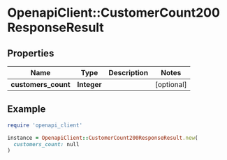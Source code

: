 # OpenapiClient::CustomerCount200ResponseResult

## Properties

| Name | Type | Description | Notes |
| ---- | ---- | ----------- | ----- |
| **customers_count** | **Integer** |  | [optional] |

## Example

```ruby
require 'openapi_client'

instance = OpenapiClient::CustomerCount200ResponseResult.new(
  customers_count: null
)
```

